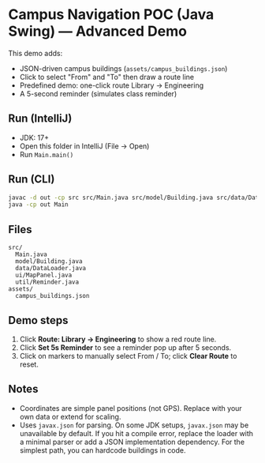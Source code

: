 
# Campus Navigation POC (Java Swing) — Advanced Demo

This demo adds:
- JSON-driven campus buildings (`assets/campus_buildings.json`)
- Click to select "From" and "To" then draw a route line
- Predefined demo: one-click route Library → Engineering
- A 5-second reminder (simulates class reminder)

## Run (IntelliJ)
- JDK: 17+
- Open this folder in IntelliJ (File → Open)
- Run `Main.main()`

## Run (CLI)
```bash
javac -d out -cp src src/Main.java src/model/Building.java src/data/DataLoader.java src/ui/MapPanel.java src/util/Reminder.java
java -cp out Main
```

## Files
```
src/
  Main.java
  model/Building.java
  data/DataLoader.java
  ui/MapPanel.java
  util/Reminder.java
assets/
  campus_buildings.json
```

## Demo steps
1) Click **Route: Library → Engineering** to show a red route line.
2) Click **Set 5s Reminder** to see a reminder pop up after 5 seconds.
3) Click on markers to manually select From / To; click **Clear Route** to reset.

## Notes
- Coordinates are simple panel positions (not GPS). Replace with your own data or extend for scaling.
- Uses `javax.json` for parsing. On some JDK setups, `javax.json` may be unavailable by default. If you hit a compile error, replace the loader with a minimal parser or add a JSON implementation dependency. For the simplest path, you can hardcode buildings in code.
